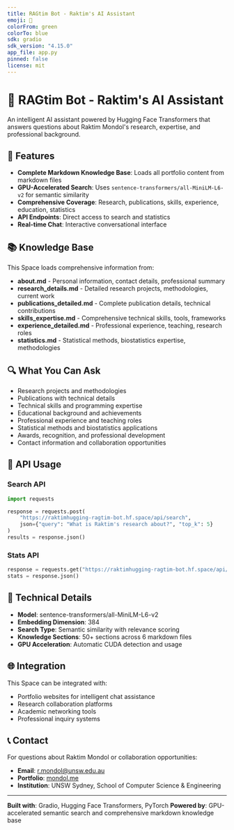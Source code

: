 ```yaml
---
title: RAGtim Bot - Raktim's AI Assistant
emoji: 🤖
colorFrom: green
colorTo: blue
sdk: gradio
sdk_version: "4.15.0"
app_file: app.py
pinned: false
license: mit
---
```


# 🤖 RAGtim Bot - Raktim's AI Assistant

An intelligent AI assistant powered by Hugging Face Transformers that answers questions about Raktim Mondol's research, expertise, and professional background.

## 🌟 Features

- **Complete Markdown Knowledge Base**: Loads all portfolio content from markdown files
- **GPU-Accelerated Search**: Uses `sentence-transformers/all-MiniLM-L6-v2` for semantic similarity
- **Comprehensive Coverage**: Research, publications, skills, experience, education, statistics
- **API Endpoints**: Direct access to search and statistics
- **Real-time Chat**: Interactive conversational interface

## 📚 Knowledge Base

This Space loads comprehensive information from:

- **about.md** - Personal information, contact details, professional summary
- **research_details.md** - Detailed research projects, methodologies, current work
- **publications_detailed.md** - Complete publication details, technical contributions
- **skills_expertise.md** - Comprehensive technical skills, tools, frameworks
- **experience_detailed.md** - Professional experience, teaching, research roles
- **statistics.md** - Statistical methods, biostatistics expertise, methodologies

## 🔍 What You Can Ask

- Research projects and methodologies
- Publications with technical details
- Technical skills and programming expertise
- Educational background and achievements
- Professional experience and teaching roles
- Statistical methods and biostatistics applications
- Awards, recognition, and professional development
- Contact information and collaboration opportunities

## 🚀 API Usage

### Search API
```python
import requests

response = requests.post(
    "https://raktimhugging-ragtim-bot.hf.space/api/search",
    json={"query": "What is Raktim's research about?", "top_k": 5}
)
results = response.json()
```

### Stats API
```python
response = requests.get("https://raktimhugging-ragtim-bot.hf.space/api/stats")
stats = response.json()
```

## 🔧 Technical Details

- **Model**: sentence-transformers/all-MiniLM-L6-v2
- **Embedding Dimension**: 384
- **Search Type**: Semantic similarity with relevance scoring
- **Knowledge Sections**: 50+ sections across 6 markdown files
- **GPU Acceleration**: Automatic CUDA detection and usage

## 🌐 Integration

This Space can be integrated with:
- Portfolio websites for intelligent chat assistance
- Research collaboration platforms
- Academic networking tools
- Professional inquiry systems

## 📞 Contact

For questions about Raktim Mondol or collaboration opportunities:
- **Email**: r.mondol@unsw.edu.au
- **Portfolio**: [mondol.me](https://mondol.me)
- **Institution**: UNSW Sydney, School of Computer Science & Engineering

---

**Built with**: Gradio, Hugging Face Transformers, PyTorch
**Powered by**: GPU-accelerated semantic search and comprehensive markdown knowledge base